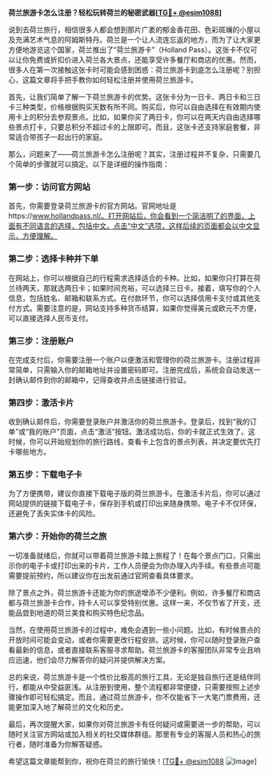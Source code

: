 **荷兰旅游卡怎么注册？轻松玩转荷兰的秘密武器[[TG💪+ @esim1088](https://t.me/s/esim1088)]**

说到去荷兰旅行，相信很多人都会想到那片广袤的郁金香花田、色彩斑斓的小屋以及充满艺术气息的阿姆斯特丹。荷兰是一个让人流连忘返的地方，而为了让大家更方便地游览这个国家，荷兰推出了“荷兰旅游卡”（Holland Pass）。这张卡不仅可以让你免费或折扣价进入荷兰各大景点，还能享受许多餐厅和商店的优惠。然而，很多人在第一次接触这张卡时可能会感到困惑：荷兰旅游卡到底怎么注册呢？别担心，这篇文章将手把手教你如何轻松注册并使用荷兰旅游卡。

首先，让我们简单了解一下荷兰旅游卡的优势。这张卡分为一日卡、两日卡和三日卡三种类型，价格根据购买天数有所不同。购买后，你可以自由选择在有效期内使用卡上的积分去参观景点。比如，如果你买了两日卡，你可以在两天内自由选择哪些景点打卡，只要总积分不超过卡的上限即可。而且，这张卡还支持家庭套餐，非常适合带孩子一起出行的家庭。

那么，问题来了——荷兰旅游卡怎么注册呢？其实，注册过程并不复杂，只需要几个简单的步骤就可以搞定。以下是详细的操作指南：

### **第一步：访问官方网站**
首先，你需要登录荷兰旅游卡的官方网站。官网地址是https://www.hollandpass.nl/。打开网站后，你会看到一个简洁明了的界面，上面有不同语言的选择，包括中文。点击“中文”选项，这样后续的页面都会以中文显示，方便理解。

### **第二步：选择卡种并下单**
在网站上，你可以根据自己的行程需求选择适合的卡种。比如，如果你只打算在荷兰待两天，那就选两日卡；如果时间充裕，可以选择三日卡。接着，填写你的个人信息，包括姓名、邮箱和联系方式。在付款环节，你可以选择信用卡支付或其他支付方式。需要注意的是，网站支持多种货币结算，如果你觉得美元或欧元不方便，可以直接选择人民币支付。

### **第三步：注册账户**
在完成支付后，你需要注册一个账户以便激活和管理你的荷兰旅游卡。注册过程非常简单，只需输入你的邮箱地址并设置密码即可。注册完成后，系统会自动发送一封确认邮件到你的邮箱中，记得查收并点击链接进行验证。

### **第四步：激活卡片**
收到确认邮件后，你需要登录账户并激活你的荷兰旅游卡。登录后，找到“我的订单”或“我的账户”页面，点击“激活”按钮。激活成功后，你的卡就正式生效了。这时候，你可以开始规划你的旅行路线，查看卡上包含的景点列表，并决定要优先打卡哪些地方。

### **第五步：下载电子卡**
为了方便携带，建议你直接下载电子版的荷兰旅游卡。在激活卡片后，你可以通过网站提供的链接下载电子卡，保存到手机或打印出来随身携带。电子卡不仅环保，还避免了丢失实体卡的风险。

### **第六步：开始你的荷兰之旅**
一切准备就绪后，你就可以带着荷兰旅游卡踏上旅程了！在每个景点门口，只需出示你的电子卡或打印出来的卡片，工作人员便会为你办理入内手续。有些景点可能需要提前预约，所以建议你在出发前通过官网查看具体要求。

除了景点之外，荷兰旅游卡还能为你的旅途增添不少便利。例如，许多餐厅和商店都与荷兰旅游卡合作，持卡人可以享受特别优惠。这样一来，不仅节省了开支，还能品尝到地道的荷兰美食和购买特色纪念品。

当然，在使用荷兰旅游卡的过程中，难免会遇到一些小问题。比如，有时候景点的开放时间可能会变动，或者你需要更改行程安排。这时候，你可以随时登录账户查看最新的信息，或者直接联系客服寻求帮助。荷兰旅游卡的客服团队非常专业且响应迅速，他们会尽力解答你的疑问并提供解决方案。

总的来说，荷兰旅游卡是一个性价比极高的旅行工具，无论是独自旅行还是结伴同行，都能从中受益匪浅。从注册到使用，整个流程都非常便捷，只需要按照上述步骤操作即可轻松搞定。而且，通过荷兰旅游卡，你不仅能省下一大笔门票费用，还能更加深入地了解荷兰的文化和历史。

最后，再次提醒大家，如果你对荷兰旅游卡有任何疑问或需要进一步的帮助，可以随时关注官方网站或加入相关的社交媒体群组。那里有专业的客服人员和热心的旅行者，随时准备为你解答疑惑。

希望这篇文章能帮到你，祝你在荷兰的旅行愉快！[[TG💪+ @esim1088](https://t.me/s/esim1088) ![Image](https://i.postimg.cc/4NQfJmqS/Snipaste-2025-05-13-00-14-12.png)]